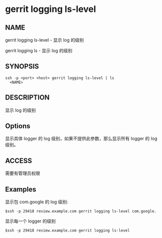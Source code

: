 # gerrit logging ls-level

## NAME
gerrit logging ls-level - 显示 log 的级别

gerrit logging ls - 显示 log 的级别
## SYNOPSIS
```
ssh -p <port> <host> gerrit logging ls-level | ls
  <NAME>
```

## DESCRIPTION
显示 log 的级别

## Options
**<NAME>**
  显示具体 logger 的 log 级别，如果不提供此参数，那么显示所有 logger 的 log 级别。

## ACCESS
需要有管理员权限

## Examples

显示包 com.google 的 log 级别:
```
$ssh -p 29418 review.example.com gerrit logging ls-level com.google.
```

显示每一个 logger 的级别
```
$ssh -p 29418 review.example.com gerrit logging ls-level
```


